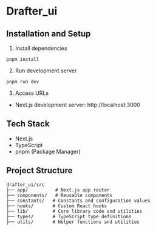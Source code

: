 # Drafter_ui

## Installation and Setup

1. Install dependencies

```shell
pnpm install
```

2. Run development server

```shell
pnpm run dev
```

3. Access URLs

- Next.js development server: http://localhost:3000

## Tech Stack

- Next.js
- TypeScript
- pnpm (Package Manager)

## Project Structure

```
drafter_ui/src
├── app/          # Next.js app router
├── components/   # Reusable components
├── constants/   # Constants and configuration values
├── hooks/       # Custom React hooks
├── lib/         # Core library code and utilities
├── types/       # TypeScript type definitions
├── utils/       # Helper functions and utilities
```
